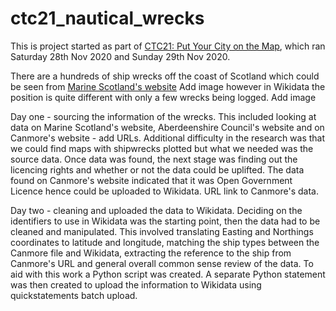 # ctc21_nautical_wrecks

This is project started as part of [CTC21: Put Your City on the Map](https://github.com/CodeTheCity/CTC21), which ran Saturday 28th Nov 2020 and Sunday 29th Nov 2020.

There are a hundreds of ship wrecks off the coast of Scotland which could be seen from [Marine Scotland's website](https://marinescotland.atkinsgeospatial.com/nmpi/default.aspx?layers=577)
Add image
however in Wikidata the position is quite different with only a few wrecks being logged. 
Add image

Day one - sourcing the information of the wrecks. 
This included looking at data on Marine Scotland's website, Aberdeenshire Council's website and on Canmore's website  - add URLs. Additional difficulty in the research was that we could find maps with shipwrecks plotted but what we needed was the source data.
Once data was found, the next stage was finding out the licencing rights and whether or not the data could be uplifted. The data found on Canmore's website indicated that it was Open Government Licence hence could be uploaded to Wikidata.  URL link to Canmore's data.

Day two - cleaning and uploaded the data to Wikidata. 
Deciding on the identifiers to use in Wikidata was the starting point, then the data had to be cleaned and manipulated. This involved translating Easting and Northings coordinates to latitude and longitude, matching the ship types between the Canmore file and Wikidata, extracting the reference to the ship from Canmore's URL and general overall common sense review of the data. To aid with this work a Python script was created. 
A separate Python statement was then created to upload the information to Wikidata using quickstatements batch upload. 




